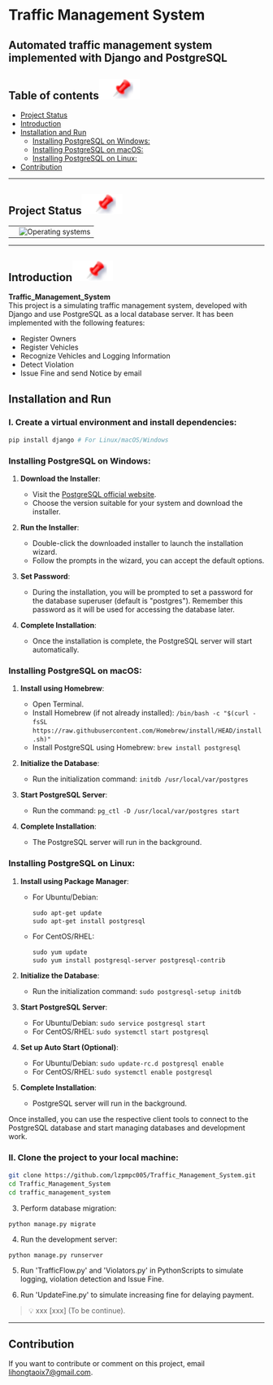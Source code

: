 # Traffic Management System

Automated traffic management system implemented with Django and PostgreSQL
---

## Table of contents[![](https://raw.githubusercontent.com/aregtech/areg-sdk/master/docs/img/pin.svg)](#table-of-contents)
- [Project Status](#project-status)
- [Introduction](#introduction)
- [Installation and Run](#installation-and-run)
  - [Installing PostgreSQL on Windows:](#installing-postgresql-on-windows)
  - [Installing PostgreSQL on macOS:](#installing-postgresql-on-macos)
  - [Installing PostgreSQL on Linux:](#installing-postgresql-on-linux)
- [Contribution](#Contribution)

---

<!-- markdownlint-disable -->
## Project Status[![](https://raw.githubusercontent.com/aregtech/areg-sdk/master/docs/img/pin.svg)](#project-status)
<table class="no-border">
 
  </tr>
  <tr>
    <td><img src="" alt=""/></td>
    <td><img src="https://img.shields.io/badge/OS-linux%20%7C%20windows-blue??style=flat&logo=Linux&logoColor=b0c0c0&labelColor=363D44" alt="Operating systems"/></td>
  </tr>
</table>

---

## Introduction[![](https://raw.githubusercontent.com/aregtech/areg-sdk/master/docs/img/pin.svg)](#introduction)

**Traffic_Management_System**   
This project is a simulating traffic management system, developed with Django and use PostgreSQL as a local database server. It has been implemented with the following features:
- Register Owners
- Register Vehicles
- Recognize Vehicles and Logging Information
- Detect Violation
- Issue Fine and send Notice by email


## Installation and Run

### I. Create a virtual environment and install dependencies:
```bash
pip install django # For Linux/macOS/Windows
```
### Installing PostgreSQL on Windows:

1. **Download the Installer**:
   - Visit the [PostgreSQL official website](https://www.postgresql.org/download/windows/).
   - Choose the version suitable for your system and download the installer.

2. **Run the Installer**:
   - Double-click the downloaded installer to launch the installation wizard.
   - Follow the prompts in the wizard, you can accept the default options.

3. **Set Password**:
   - During the installation, you will be prompted to set a password for the database superuser (default is "postgres"). Remember this password as it will be used for accessing the database later.

4. **Complete Installation**:
   - Once the installation is complete, the PostgreSQL server will start automatically.

### Installing PostgreSQL on macOS:

1. **Install using Homebrew**:
   - Open Terminal.
   - Install Homebrew (if not already installed): `/bin/bash -c "$(curl -fsSL https://raw.githubusercontent.com/Homebrew/install/HEAD/install.sh)"`
   - Install PostgreSQL using Homebrew: `brew install postgresql`

2. **Initialize the Database**:
   - Run the initialization command: `initdb /usr/local/var/postgres`

3. **Start PostgreSQL Server**:
   - Run the command: `pg_ctl -D /usr/local/var/postgres start`

4. **Complete Installation**:
   - The PostgreSQL server will run in the background.

### Installing PostgreSQL on Linux:

1. **Install using Package Manager**:
   - For Ubuntu/Debian:
     ```
     sudo apt-get update
     sudo apt-get install postgresql
     ```
   - For CentOS/RHEL:
     ```
     sudo yum update
     sudo yum install postgresql-server postgresql-contrib
     ```

2. **Initialize the Database**:
   - Run the initialization command: `sudo postgresql-setup initdb`

3. **Start PostgreSQL Server**:
   - For Ubuntu/Debian: `sudo service postgresql start`
   - For CentOS/RHEL: `sudo systemctl start postgresql`

4. **Set up Auto Start (Optional)**:
   - For Ubuntu/Debian: `sudo update-rc.d postgresql enable`
   - For CentOS/RHEL: `sudo systemctl enable postgresql`

5. **Complete Installation**:
   - PostgreSQL server will run in the background.

Once installed, you can use the respective client tools to connect to the PostgreSQL database and start managing databases and development work.


### II. Clone the project to your local machine:

```bash
git clone https://github.com/lzpmpc005/Traffic_Management_System.git
cd Traffic_Management_System
cd traffic_management_system
```
3. Perform database migration:
```
python manage.py migrate
```
4. Run the development server:
```
python manage.py runserver
```
5. Run 'TrafficFlow.py' and 'Violators.py' in PythonScripts to simulate logging, violation detection and Issue Fine.

6. Run 'UpdateFine.py' to simulate increasing fine for delaying payment.

> 💡 xxx [xxx] (To be continue). 

---
 ## Contribution
 
If you want to contribute or comment on this project, email lihongtaoix7@gmail.com.